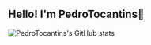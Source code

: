 ## Hello! I'm PedroTocantins👋

![PedroTocantins's GitHub stats](https://github-readme-stats.vercel.app/api?username=anuraghazra&show_icons=true&theme=dark)
